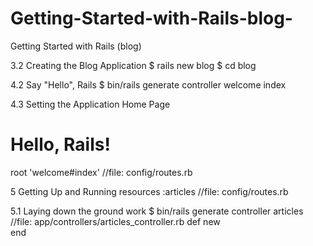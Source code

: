 # Getting-Started-with-Rails-blog-
Getting Started with Rails (blog)

3.2 Creating the Blog Application
	$ rails new blog
	$ cd blog

4.2 Say "Hello", Rails
	$ bin/rails generate controller welcome index

4.3 Setting the Application Home Page
	<h1>Hello, Rails!</h1>
	root 'welcome#index' //file: config/routes.rb

5 Getting Up and Running
	resources :articles  //file: config/routes.rb

5.1 Laying down the ground work
	$ bin/rails generate controller articles 
	//file: app/controllers/articles_controller.rb
		def new   
		end 
